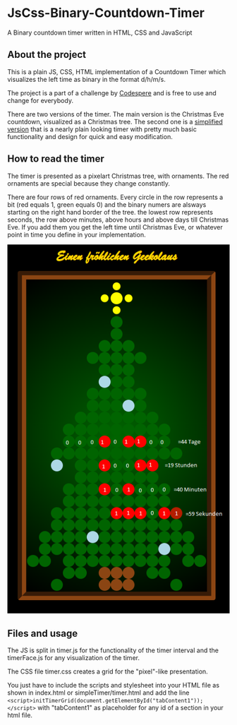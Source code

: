 # JsCss-Binary-Countdown-Timer
A Binary countdown timer written in HTML, CSS and JavaScript

## About the project

This is a plain JS, CSS, HTML implementation of a Countdown Timer which visualizes the left time as binary in the format d/h/m/s.

The project is a part of a challenge by [Codespere](https://codesphere.com/) and is free to use and change for everybody.

There are two versions of the timer. The main version is the Christmas Eve countdown, visualized as a Christmas tree.
The second one is a [simplified version](https://github.com/TheTrueDon/JsCss-Binary-Countdown-Timer/tree/main/simpelTimer) that is a nearly plain looking timer with pretty much basic functionality and design for quick and easy modification.

## How to read the timer

The timer is presented as a pixelart Christmas tree, with ornaments. The red ornaments are special because they change constantly.

There are four rows of red ornaments. Every circle in the row represents a bit (red equals 1, green equals 0) and the binary numers are alsways starting
on the right hand border of the tree. the lowest row represents seconds, the row above minutes, above hours and above days till Christmas Eve.
If you add them you get the left time until Christmas Eve, or whatever point in time you define in your implementation.

![Screenshot of the timer with notes how to read](screenshot.png)

## Files and usage

The JS is split in timer.js for the functionality of the timer interval and the timerFace.js for any visualization of the timer.

The CSS file timer.css creates a grid for the "pixel"-like presentation.

You just have to include the scripts and stylesheet into your HTML file as shown in index.html or simpleTimer/timer.html and add the line
`<script>initTimerGrid(document.getElementById("tabContent1"));</script>` with "tabContent1" as placeholder for any id of a section in your html file.

